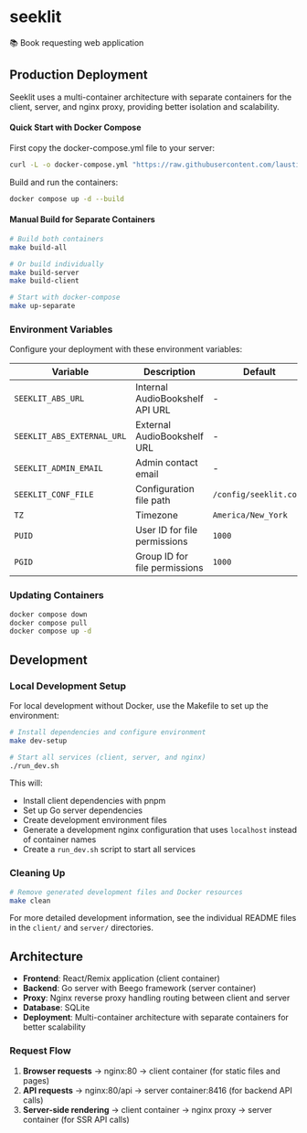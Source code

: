 # seeklit

📚 Book requesting web application

## Production Deployment

Seeklit uses a multi-container architecture with separate containers for the client, server, and nginx proxy, providing better isolation and scalability.

#### Quick Start with Docker Compose

First copy the docker-compose.yml file to your server:

```bash
curl -L -o docker-compose.yml "https://raw.githubusercontent.com/laustindasauce/seeklit/refs/heads/main/docker-compose.yml"
```

Build and run the containers:

```bash
docker compose up -d --build
```

#### Manual Build for Separate Containers

```bash
# Build both containers
make build-all

# Or build individually
make build-server
make build-client

# Start with docker-compose
make up-separate
```

### Environment Variables

Configure your deployment with these environment variables:

| Variable                   | Description                     | Default                | Required |
| -------------------------- | ------------------------------- | ---------------------- | -------- |
| `SEEKLIT_ABS_URL`          | Internal AudioBookshelf API URL | -                      | Yes      |
| `SEEKLIT_ABS_EXTERNAL_URL` | External AudioBookshelf URL     | -                      | Yes      |
| `SEEKLIT_ADMIN_EMAIL`      | Admin contact email             | -                      | Yes      |
| `SEEKLIT_CONF_FILE`        | Configuration file path         | `/config/seeklit.conf` | No       |
| `TZ`                       | Timezone                        | `America/New_York`     | No       |
| `PUID`                     | User ID for file permissions    | `1000`                 | No       |
| `PGID`                     | Group ID for file permissions   | `1000`                 | No       |

### Updating Containers

```bash
docker compose down
docker compose pull
docker compose up -d
```

## Development

### Local Development Setup

For local development without Docker, use the Makefile to set up the environment:

```bash
# Install dependencies and configure environment
make dev-setup

# Start all services (client, server, and nginx)
./run_dev.sh
```

This will:

- Install client dependencies with pnpm
- Set up Go server dependencies
- Create development environment files
- Generate a development nginx configuration that uses `localhost` instead of container names
- Create a `run_dev.sh` script to start all services

### Cleaning Up

```bash
# Remove generated development files and Docker resources
make clean
```

For more detailed development information, see the individual README files in the `client/` and `server/` directories.

## Architecture

- **Frontend**: React/Remix application (client container)
- **Backend**: Go server with Beego framework (server container)
- **Proxy**: Nginx reverse proxy handling routing between client and server
- **Database**: SQLite
- **Deployment**: Multi-container architecture with separate containers for better scalability

### Request Flow

1. **Browser requests** → nginx:80 → client container (for static files and pages)
2. **API requests** → nginx:80/api → server container:8416 (for backend API calls)
3. **Server-side rendering** → client container → nginx proxy → server container (for SSR API calls)
